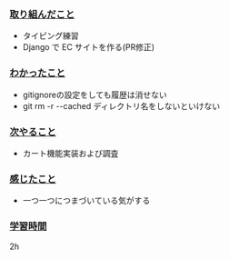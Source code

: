 ### <u>取り組んだこと</u>
- タイピング練習
- Django で EC サイトを作る(PR修正)

### <u>わかったこと</u>
- gitignoreの設定をしても履歴は消せない
- git rm -r --cached ディレクトリ名をしないといけない

### <u>次やること</u>
- カート機能実装および調査

### <u>感じたこと</u>
- 一つ一つにつまづいている気がする

### <u>学習時間</u>
2h